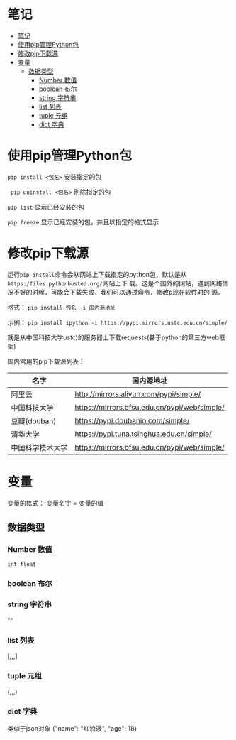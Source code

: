 # 笔记

<!-- TOC -->
* [笔记](#)
* [使用pip管理Python包](#pippython)
* [修改pip下载源](#pip)
* [变量](#)
  * [数据类型](#)
    * [Number 数值](#number-)
    * [boolean   布尔](#boolean---)
    * [string 字符串](#string-)
    * [list 列表](#list-)
    * [tuple 元组](#tuple-)
    * [dict 字典](#dict-)
<!-- TOC -->

# 使用pip管理Python包

``pip install <包名>`` 安装指定的包

`` pip uninstall <包名>`` 别除指定的包

``pip list`` 显示已经安装的包

``pip freeze`` 显示已经安装的包，并且以指定的格式显示

# 修改pip下载源

运行``pip install``命令会从网站上下载指定的python包，默认是从``https:/files.pythonhosted.org/``网站上下
载。这是个国外的网站，遇到网络情况不好的时候，可能会下载失败，我们可以通过命令，修改p现在软件时的
源。

格式：
``pip install 包名 -i 国内源地址``

示例：
``pip install ipython -i https://pypi.mirrors.ustc.edu.cn/simple/``

就是从中国科技大学ustc)的服务器上下载requests(甚于python的第三方web框架)

国内常用的pip下载源列表：

| 名字         | 国内源地址                                        |
|------------|----------------------------------------------|
| 阿里云        | http://mirrors.aliyun.com/pypi/simple/       |
| 中国科技大学     | https://mirrors.bfsu.edu.cn/pypi/web/simple/ |
| 豆瓣(douban) | https://pypi.doubanio.com/simple/            |
| 清华大学       | https://pypi.tuna.tsinghua.edu.cn/simple/    |
| 中国科学技术大学   | https://mirrors.bfsu.edu.cn/pypi/web/simple/ |

# 变量

变量的格式： 变量名字 = 变量的值

## 数据类型

### Number 数值

    int float

### boolean   布尔

### string 字符串

""

### list 列表

[,,,]

### tuple 元组

(,,,)

### dict 字典

类似于json对象 {"name": "红浪漫", "age": 18}

